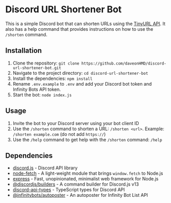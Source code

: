 # Discord URL Shortener Bot

This is a simple Discord bot that can shorten URLs using the [TinyURL API](https://tinyurl.com/app/dev). It also has a help command that provides instructions on how to use the `/shorten` command.

## Installation

1. Clone the repository: `git clone https://github.com/daveonHMD/discord-url-shortener-bot.git`
2. Navigate to the project directory: `cd discord-url-shortener-bot`
3. Install the dependencies: `npm install`
4. Rename `.env.example` to `.env` and add your Discord bot token and Infinity Bots API token.
5. Start the bot: `node index.js`

## Usage

1. Invite the bot to your Discord server using your bot client ID
2. Use the `/shorten` command to shorten a URL: `/shorten <url>`. Example: `/shorten example.com` (do not add `https://`)
3. Use the `/help` command to get help with the `/shorten` command: `/help`

## Dependencies

- [discord.js](https://github.com/discordjs/discord.js) - Discord API library
- [node-fetch](https://github.com/node-fetch/node-fetch) - A light-weight module that brings `window.fetch` to Node.js
- [express](https://github.com/expressjs/express) - Fast, unopinionated, minimalist web framework for Node.js
- [@discordjs/builders](https://github.com/discordjs/builders) - A command builder for Discord.js v13
- [discord-api-types](https://github.com/discordjs/discord-api-types) - TypeScript types for Discord API
- [@infinitybots/autoposter](https://github.com/InfinityBotList/infinity-libs/tree/master/packages/autoposter) - An autoposter for Infinity Bot List API
